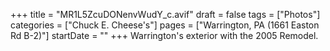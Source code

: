 +++
title = "MR1L5ZcuDONenvWudY_c.avif"
draft = false
tags = ["Photos"]
categories = ["Chuck E. Cheese's"]
pages = ["Warrington, PA (1661 Easton Rd B-2)"]
startDate = ""
+++
Warrington's exterior with the 2005 Remodel.
